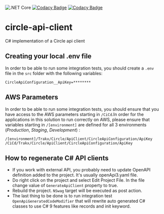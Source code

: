![.NET Core](https://github.com/trakx/circle-api-client/workflows/.NET%20Core/badge.svg)
[![Codacy Badge](https://app.codacy.com/project/badge/Grade/a11f6875244948d39af6c2350095490f)](https://www.codacy.com/gh/trakx/circle-api-client/dashboard?utm_source=github.com&amp;utm_medium=referral&amp;utm_content=trakx/circle-api-client&amp;utm_campaign=Badge_Grade)
[![Codacy Badge](https://app.codacy.com/project/badge/Coverage/435670815af049dc879feaa3cfd7cc81)](https://www.codacy.com/gh/trakx/circle-api-client/dashboard?utm_source=github.com&utm_medium=referral&utm_content=trakx/circle-api-client&utm_campaign=Badge_Coverage)

# circle-api-client
C# implementation of a Circle api client

## Creating your local .env file
In order to be able to run some integration tests, you should create a `.env` file in the `src` folder with the following variables:
```secretsEnvVariables
CircleApiConfiguration__ApiKey=********
```

## AWS Parameters
In order to be able to run some integration tests, you should ensure that you have access to the AWS parameters starting in `/CiCd`.In order for the applications in this solution to run correctly on AWS, please ensure that variables starting in `/[environment]`  are defined for all 3 environments (_Production_, _Staging_, _Development_) :
```awsParams
/[environment]/Trakx/Circle/ApiClient/CircleApiConfiguration/ApiKey
/CiCd/Trakx/Circle/ApiClient/CircleApiConfiguration/ApiKey
```

## How to regenerate C# API clients

* If you work with external API, you probably need to update OpenAPI definition added to the project. It's usually openApi3.yaml file.
* Do right click on the project and select Edit Project File. In the file change value of `GenerateApiClient` property to true.
* Rebuild the project. `NSwag` target will be executed as post action.
* The last thing to be done is to run integration test `OpenApiGeneratedCodeModifier` that will rewrite auto generated C# classes to use C# 9 features like records and init keyword.
